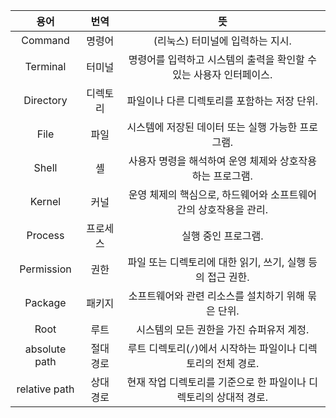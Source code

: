 | 용어 | 번역 | 뜻 |
|:-------:|:-----:|:-----:|
| Command	| 명령어	| (리눅스) 터미널에 입력하는 지시. |
| Terminal	| 터미널	| 명령어를 입력하고 시스템의 출력을 확인할 수 있는 사용자 인터페이스. |
| Directory	| 디렉토리	| 파일이나 다른 디렉토리를 포함하는 저장 단위. |
| File	| 파일	| 시스템에 저장된 데이터 또는 실행 가능한 프로그램. |
| Shell	| 셸	| 사용자 명령을 해석하여 운영 체제와 상호작용하는 프로그램. |
| Kernel	| 커널	| 운영 체제의 핵심으로, 하드웨어와 소프트웨어 간의 상호작용을 관리. |
| Process	| 프로세스	| 실행 중인 프로그램. |
| Permission	| 권한	| 파일 또는 디렉토리에 대한 읽기, 쓰기, 실행 등의 접근 권한. |
| Package	| 패키지	| 소프트웨어와 관련 리소스를 설치하기 위해 묶은 단위. |
| Root	| 루트	| 시스템의 모든 권한을 가진 슈퍼유저 계정. |
| absolute path	| 절대 경로	| 루트 디렉토리(`/`)에서 시작하는 파일이나 디렉토리의 전체 경로. |
| relative path	| 상대 경로	| 현재 작업 디렉토리를 기준으로 한 파일이나 디렉토리의 상대적 경로. |
